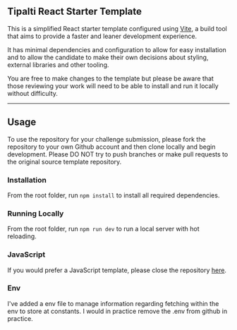 ## Tipalti React Starter Template

This is a simplified React starter template configured using [Vite](https://vitejs.dev/guide/), a build tool that aims to provide a faster and leaner development experience.

It has minimal dependencies and configuration to allow for easy installation and to allow the candidate to make their own decisions about styling, external libraries and other tooling.

You are free to make changes to the template but please be aware that those reviewing your work will need to be able to install and run it locally without difficulty.

---

## Usage

To use the repository for your challenge submission, please fork the repository to your own Github account and then clone locally and begin development. Please DO NOT try to push branches or make pull requests to the original source template repository.

### Installation

From the root folder, run `npm install` to install all required dependencies.

### Running Locally

From the root folder, run `npm run dev` to run a local server with hot reloading.

### JavaScript

If you would prefer a JavaScript template, please close the repository [here](https://github.com/ruairidhflint/react-template).

### Env
 I've added a env file to manage information regarding fetching within the env to store at constants. I would in practice remove the .env from github in practice.

